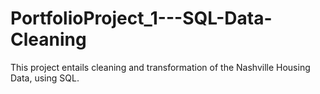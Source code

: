 # PortfolioProject_1---SQL-Data-Cleaning
This project entails cleaning and transformation of the Nashville Housing Data, using SQL. 
